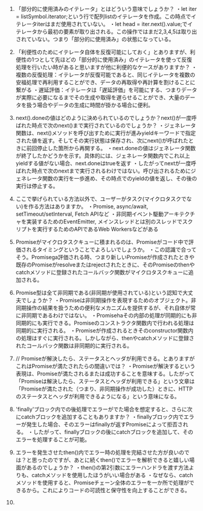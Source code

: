 1. 「部分的に使用済みのイテレータ」とはどういう意味でしょうか？
   ・let iter = listSymbol.iterator;という行で配列listのイテレータを作成。この時点でイテレータiterはまだ使用されていない。
   ・let head = iter.next().value;でイテレータから最初の要素が取り出される。この操作ではまだ2,3,4,5は取り出されていない。つまり「部分的に使用済み」の状態になっている。

2. 「利便性のためにイテレータ自体を反復可能にしておく」とありますが、利便性の1つとして先ほどの「部分的に使用済み」のイテレータを使って反復処理を行いたい時があると思いますが他に利便的なケースがありますか？
   ・複数の反復処理：イテレータが反復可能であると、同じイテレータを複数の安福処理で再利用することができ、データの再取得や再計算を割けることに繋がる
   ・遅延評価：イテレータは「遅延評価」を可能にする、つまりデータが実際に必要になるまでその生成や取得を遅らせることができ、大量のデータを扱う場合やデータの生成に時間が掛かる場合に便利。

3. next().doneの値はどのように決められているのでしょうか？next()が一度呼ばれた時点で次のnext()まで実行されているのでしょうか？
   ・ジェネレータ関数は、next()メソッドを呼び出すために実行が進みyieldキーワードで指定された値を返す。そしてその実行状態は保存され、次にnext()が呼ばれたときに前回停止した箇所から再開する。
   ・next.doneの値はジェネレータ関数が終了したかどうかを示す。具体的には、ジェネレータ関数内でこれ以上yieldする値がない場合、next.doneはtrueを返す
   ・したがってnextが一度呼ばれた時点で次のnextまで実行されるわけではない。呼び出されるためにジェネレータ関数の実行を一歩進め、その時点でのyieldの値を返し、その後の実行は停止する。

4. ここで挙げられている方法以外で、ユーザーがタスク(マイクロタスクでない)を作る方法はありますか。
   ・Promise, async/await, setTimeout/setInterval, Fetch APIなど
   ・非同期イベント駆動アーキテクチャを実装するためのEventEmitter, メインスレッドとは別のスレッドでスクリプトを実行するためのAPIであるWeb Workersなどがある

5. Promiseがマイクロタスクキューに積まれるのは、Promiseがコード中で評価されるタイミングということでよろしいでしょうか。
   ・この認識で合ってそう。Promisega評価される時、つまり新しいPromiseが作成されたときや既存のPromiseがresolveまたはrejectされたときに、そのPromiseのthenやcatchメソッドに登録されたコールバック関数がマイクロタスクキューに追加される。

6. Promise型は全て非同期である(非同期が使用されている)という認知で大丈夫でしょうか？
   ・Promiseは非同期操作を表現するためのオブジェクト。非同期操作の結果を扱うための便利なメカニズムを提供するが、それ自体が常に非同期であるわけではない。
   ・Promisehaその内部の処理が同期的にも非同期的にも実行できる。Promiseのコンストラクタ関数内で行われる処理は同期的に実行される。
   ・Promiseが作成されるときそのconstructor関数内の処理はすぐに実行される。しかしながら、thenやcatchメソッドに登録されたコールバック関数は非同期的に実行される。

7. // Promiseが解決したら、ステータスとヘッダが利用できる。とありますがこれはPromiseが満たされたらの間違いでは？
   ・Promiseが解決するという表現は、Promiseが満たされるまたは成功することを意味する。したがって「Promiseは解決したら、ステータスとヘッダが利用できる」という文章は
   「Promiseが満たされた（つまり、非同期操作が成功した）ときに、HTTPのステータスとヘッダが利用できるようになる」という意味になる。

8. 'finally'ブロック内での後処理でエラーがでた場合を想定すると、さらに次にcatchブロックを追加することもありますか？
   ・finallyブロック内でエラーが発生した場合、そのエラーはfinallyが返すPromiseによって拒否される。
   ・したがって、finallyブロックの後にcatchブロックを追加して、そのエラーを処理することが可能。

9. エラーを発生させたthen()内でエラー時の処理を完結させた方が良いのでは？と思ったのですが、あとに続くthen()でエラーを解析できると嬉しい場面があるのでしょうか？
   ・then()の第2引数にエラーハンドラを渡す方法よりも、catchメソッドを使用したほうがいい場合がある
   ・なぜなら、catchメソッドを使用すると、Promiseチェーン全体のエラーを一か所で処理ができるから。これによりコードの可読性と保守性を向上することができる。

10.
